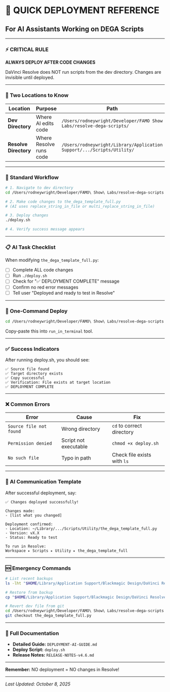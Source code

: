# 🚀 QUICK DEPLOYMENT REFERENCE

## For AI Assistants Working on DEGA Scripts

---

### ⚡ CRITICAL RULE

**ALWAYS DEPLOY AFTER CODE CHANGES**

DaVinci Resolve does NOT run scripts from the dev directory.
Changes are invisible until deployed.

---

### 📍 Two Locations to Know

| Location | Purpose | Path |
|----------|---------|------|
| **Dev Directory** | Where AI edits code | `/Users/rodneywright/Developer/FAMO Show Labs/resolve-dega-scripts/` |
| **Resolve Directory** | Where Resolve runs code | `/Users/rodneywright/Library/Application Support/.../Scripts/Utility/` |

---

### 🔄 Standard Workflow

```bash
# 1. Navigate to dev directory
cd /Users/rodneywright/Developer/FAMO\ Show\ Labs/resolve-dega-scripts

# 2. Make code changes to the_dega_template_full.py
# (AI uses replace_string_in_file or multi_replace_string_in_file)

# 3. Deploy changes
./deploy.sh

# 4. Verify success message appears
```

---

### 📋 AI Task Checklist

When modifying `the_dega_template_full.py`:

- [ ] Complete ALL code changes
- [ ] Run `./deploy.sh`
- [ ] Check for "✅ DEPLOYMENT COMPLETE" message
- [ ] Confirm no red error messages
- [ ] Tell user "Deployed and ready to test in Resolve"

---

### 🎯 One-Command Deploy

```bash
cd /Users/rodneywright/Developer/FAMO\ Show\ Labs/resolve-dega-scripts && ./deploy.sh
```

Copy-paste this into `run_in_terminal` tool.

---

### ✅ Success Indicators

After running deploy.sh, you should see:

```
✅ Source file found
✅ Target directory exists
✅ Copy successful
✅ Verification: File exists at target location
✅ DEPLOYMENT COMPLETE
```

---

### ❌ Common Errors

| Error | Cause | Fix |
|-------|-------|-----|
| `Source file not found` | Wrong directory | `cd` to correct directory |
| `Permission denied` | Script not executable | `chmod +x deploy.sh` |
| `No such file` | Typo in path | Check file exists with `ls` |

---

### 📢 AI Communication Template

After successful deployment, say:

```
✅ Changes deployed successfully!

Changes made:
- [list what you changed]

Deployment confirmed:
- Location: ~/Library/.../Scripts/Utility/the_dega_template_full.py
- Version: vX.X
- Status: Ready to test

To run in Resolve:
Workspace ▸ Scripts ▸ Utility ▸ the_dega_template_full
```

---

### 🆘 Emergency Commands

```bash
# List recent backups
ls -lht "$HOME/Library/Application Support/Blackmagic Design/DaVinci Resolve/Fusion/Scripts/Utility"/*.backup_* | head -5

# Restore from backup
cp "$HOME/Library/Application Support/Blackmagic Design/DaVinci Resolve/Fusion/Scripts/Utility/the_dega_template_full.py.backup_TIMESTAMP" "$HOME/Library/Application Support/Blackmagic Design/DaVinci Resolve/Fusion/Scripts/Utility/the_dega_template_full.py"

# Revert dev file from git
cd /Users/rodneywright/Developer/FAMO\ Show\ Labs/resolve-dega-scripts
git checkout the_dega_template_full.py
```

---

### 🔗 Full Documentation

- **Detailed Guide:** `DEPLOYMENT-AI-GUIDE.md`
- **Deploy Script:** `deploy.sh`
- **Release Notes:** `RELEASE-NOTES-v4.6.md`

---

**Remember:** NO deployment = NO changes in Resolve!

---

*Last Updated: October 8, 2025*
